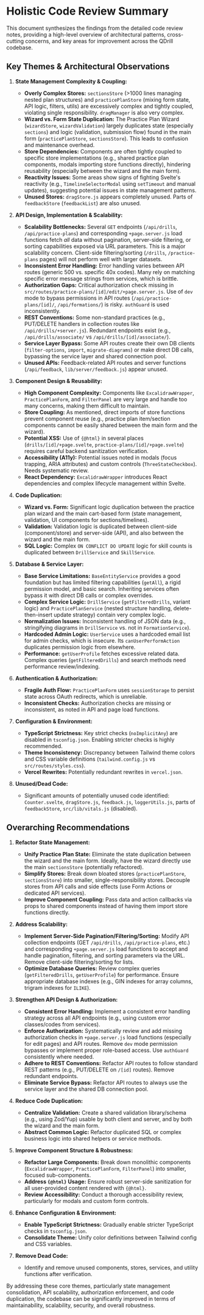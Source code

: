 # Holistic Code Review Summary

This document synthesizes the findings from the detailed code review notes, providing a high-level overview of architectural patterns, cross-cutting concerns, and key areas for improvement across the QDrill codebase.

## Key Themes & Architectural Observations

1.  **State Management Complexity & Coupling:**
    *   **Overly Complex Stores:** `sectionsStore` (>1000 lines managing nested plan structures) and `practicePlanStore` (mixing form state, API logic, filters, utils) are excessively complex and tightly coupled, violating single responsibility. `dragManager` is also very complex.
    *   **Wizard vs. Form State Duplication:** The Practice Plan Wizard (`wizardStore`, `wizardValidation`) largely duplicates state (especially `sections`) and logic (validation, submission flow) found in the main form (`practicePlanStore`, `sectionsStore`). This leads to confusion and maintenance overhead.
    *   **Store Dependencies:** Components are often tightly coupled to specific store implementations (e.g., shared practice plan components, modals importing store functions directly), hindering reusability (especially between the wizard and the main form).
    *   **Reactivity Issues:** Some areas show signs of fighting Svelte's reactivity (e.g., `TimelineSelectorModal` using `setTimeout` and manual updates), suggesting potential issues in state management patterns.
    *   **Unused Stores:** `dragStore.js` appears completely unused. Parts of `feedbackStore` (`feedbackList`) are also unused.

2.  **API Design, Implementation & Scalability:**
    *   **Scalability Bottlenecks:** Several `GET` endpoints (`/api/drills`, `/api/practice-plans`) and corresponding `+page.server.js` load functions fetch *all* data without pagination, server-side filtering, or sorting capabilities exposed via URL parameters. This is a major scalability concern. Client-side filtering/sorting (`/drills`, `/practice-plans` pages) will not perform well with larger datasets.
    *   **Inconsistent Error Handling:** Error handling varies between API routes (generic 500 vs. specific 40x codes). Many rely on matching specific error message strings from services, which is brittle.
    *   **Authorization Gaps:** Critical authorization check missing in `src/routes/practice-plans/[id]/edit/+page.server.js`. Use of `dev` mode to bypass permissions in API routes (`/api/practice-plans/[id]/`, `/api/formations/`) is risky. `authGuard` is used inconsistently.
    *   **REST Conventions:** Some non-standard practices (e.g., PUT/DELETE handlers in collection routes like `/api/drills/+server.js`). Redundant endpoints exist (e.g., `/api/drills/associate/` vs `/api/drills/[id]/associate/`).
    *   **Service Layer Bypass:** Some API routes create their own DB clients (`filter-options`, `import`, `migrate-diagrams`) or make direct DB calls, bypassing the service layer and shared connection pool.
    *   **Unused APIs:** Feedback-related API routes and server functions (`/api/feedback`, `lib/server/feedback.js`) appear unused.

3.  **Component Design & Reusability:**
    *   **High Component Complexity:** Components like `ExcalidrawWrapper`, `PracticePlanForm`, and `FilterPanel` are very large and handle too many concerns, making them difficult to maintain.
    *   **Store Coupling:** As mentioned, direct imports of store functions prevent component reuse (e.g., practice plan item/section components cannot be easily shared between the main form and the wizard).
    *   **Potential XSS:** Use of `{@html}` in several places (`drills/[id]/+page.svelte`, `practice-plans/[id]/+page.svelte`) requires careful backend sanitization verification.
    *   **Accessibility (A11y):** Potential issues noted in modals (focus trapping, ARIA attributes) and custom controls (`ThreeStateCheckbox`). Needs systematic review.
    *   **React Dependency:** `ExcalidrawWrapper` introduces React dependencies and complex lifecycle management within Svelte.

4.  **Code Duplication:**
    *   **Wizard vs. Form:** Significant logic duplication between the practice plan wizard and the main cart-based form (state management, validation, UI components for sections/timelines).
    *   **Validation:** Validation logic is duplicated between client-side (component/store) and server-side (API), and also between the wizard and the main form.
    *   **SQL Logic:** Complex `ON CONFLICT DO UPDATE` logic for skill counts is duplicated between `DrillService` and `SkillService`.

5.  **Database & Service Layer:**
    *   **Base Service Limitations:** `BaseEntityService` provides a good foundation but has limited filtering capabilities (`getAll`), a rigid permission model, and basic search. Inheriting services often bypass it with direct DB calls or complex overrides.
    *   **Complex Service Logic:** `DrillService` (`getFilteredDrills`, variant logic) and `PracticePlanService` (nested structure handling, delete-then-insert update strategy) contain very complex logic.
    *   **Normalization Issues:** Inconsistent handling of JSON data (e.g., stringifying diagrams in `DrillService` vs. not in `FormationService`).
    *   **Hardcoded Admin Logic:** `UserService` uses a hardcoded email list for admin checks, which is insecure. Its `canUserPerformAction` duplicates permission logic from elsewhere.
    *   **Performance:** `getUserProfile` fetches excessive related data. Complex queries (`getFilteredDrills`) and search methods need performance review/indexing.

6.  **Authentication & Authorization:**
    *   **Fragile Auth Flow:** `PracticePlanForm` uses `sessionStorage` to persist state across OAuth redirects, which is unreliable.
    *   **Inconsistent Checks:** Authorization checks are missing or inconsistent, as noted in API and page load functions.

7.  **Configuration & Environment:**
    *   **TypeScript Strictness:** Key strict checks (`noImplicitAny`) are disabled in `tsconfig.json`. Enabling stricter checks is highly recommended.
    *   **Theme Inconsistency:** Discrepancy between Tailwind theme colors and CSS variable definitions (`tailwind.config.js` vs `src/routes/styles.css`).
    *   **Vercel Rewrites:** Potentially redundant rewrites in `vercel.json`.

8.  **Unused/Dead Code:**
    *   Significant amounts of potentially unused code identified: `Counter.svelte`, `dragStore.js`, `feedback.js`, `loggerUtils.js`, parts of `feedbackStore`, `src/lib/vitals.js` (disabled).

## Overarching Recommendations

1.  **Refactor State Management:**
    *   **Unify Practice Plan State:** Eliminate the state duplication between the wizard and the main form. Ideally, have the wizard directly use the main `sectionsStore` (potentially refactored).
    *   **Simplify Stores:** Break down bloated stores (`practicePlanStore`, `sectionsStore`) into smaller, single-responsibility stores. Decouple stores from API calls and side effects (use Form Actions or dedicated API services).
    *   **Improve Component Coupling:** Pass data and action callbacks via props to shared components instead of having them import store functions directly.

2.  **Address Scalability:**
    *   **Implement Server-Side Pagination/Filtering/Sorting:** Modify API collection endpoints (GET `/api/drills`, `/api/practice-plans`, etc.) and corresponding `+page.server.js` load functions to accept and handle pagination, filtering, and sorting parameters via the URL. Remove client-side filtering/sorting for lists.
    *   **Optimize Database Queries:** Review complex queries (`getFilteredDrills`, `getUserProfile`) for performance. Ensure appropriate database indexes (e.g., GIN indexes for array columns, trigram indexes for `ILIKE`).

3.  **Strengthen API Design & Authorization:**
    *   **Consistent Error Handling:** Implement a consistent error handling strategy across all API endpoints (e.g., using custom error classes/codes from services).
    *   **Enforce Authorization:** Systematically review and add missing authorization checks in `+page.server.js` load functions (especially for edit pages) and API routes. Remove `dev` mode permission bypasses or implement proper role-based access. Use `authGuard` consistently where needed.
    *   **Adhere to REST Conventions:** Refactor API routes to follow standard REST patterns (e.g., PUT/DELETE on `/[id]` routes). Remove redundant endpoints.
    *   **Eliminate Service Bypass:** Refactor API routes to always use the service layer and the shared DB connection pool.

4.  **Reduce Code Duplication:**
    *   **Centralize Validation:** Create a shared validation library/schema (e.g., using Zod/Yup) usable by both client and server, and by both the wizard and the main form.
    *   **Abstract Common Logic:** Refactor duplicated SQL or complex business logic into shared helpers or service methods.

5.  **Improve Component Structure & Robustness:**
    *   **Refactor Large Components:** Break down monolithic components (`ExcalidrawWrapper`, `PracticePlanForm`, `FilterPanel`) into smaller, focused sub-components.
    *   **Address `{@html}` Usage:** Ensure robust server-side sanitization for all user-provided content rendered with `{@html}`.
    *   **Review Accessibility:** Conduct a thorough accessibility review, particularly for modals and custom form controls.

6.  **Enhance Configuration & Environment:**
    *   **Enable TypeScript Strictness:** Gradually enable stricter TypeScript checks in `tsconfig.json`.
    *   **Consolidate Theme:** Unify color definitions between Tailwind config and CSS variables.

7.  **Remove Dead Code:**
    *   Identify and remove unused components, stores, services, and utility functions after verification.

By addressing these core themes, particularly state management consolidation, API scalability, authorization enforcement, and code duplication, the codebase can be significantly improved in terms of maintainability, scalability, security, and overall robustness. 
